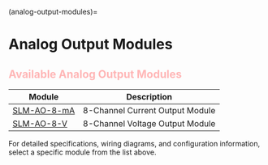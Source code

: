 (analog-output-modules)=
# Analog Output Modules

## <span style="color:#ffb6b6;">Available Analog Output Modules</span>
| Module | Description |
|--------|-------------|
| [SLM-AO-8-mA](SLM-AO-8-mA) | 8-Channel Current Output Module |
| [SLM-AO-8-V](SLM-AO-8-V) | 8-Channel Voltage Output Module |

For detailed specifications, wiring diagrams, and configuration information, select a specific module from the list above.


